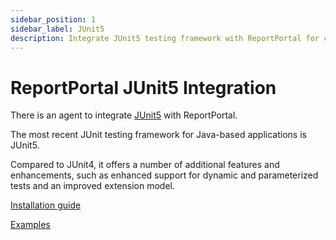 ```yaml
---
sidebar_position: 1
sidebar_label: JUnit5
description: Integrate JUnit5 testing framework with ReportPortal for comprehensive test automation reporting tools and modern Java testing analysis.
---
```


# ReportPortal JUnit5 Integration

There is an agent to integrate [JUnit5](https://junit.org/junit5/docs/current/user-guide/#extensions) with ReportPortal.

The most recent JUnit testing framework for Java-based applications is JUnit5.

Compared to JUnit4, it offers a number of additional features and enhancements, such as enhanced support for dynamic and parameterized tests and an improved extension model.

[Installation guide](https://github.com/reportportal/agent-java-junit5#readme)

[Examples](https://github.com/reportportal/examples-java/tree/master/example-junit5)
